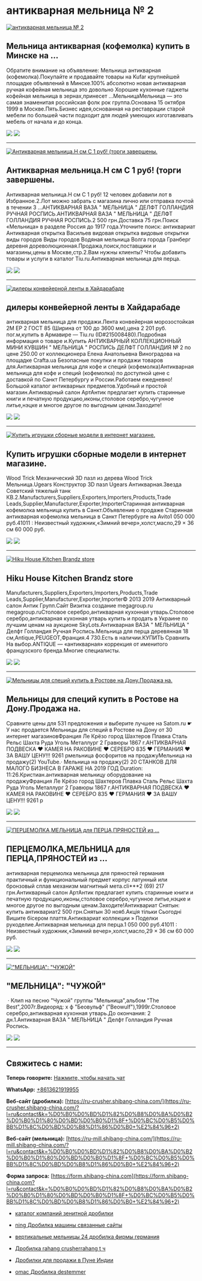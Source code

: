 # антикварная мельница № 2

<a href="https://swt.shibang-china.com/?l=ru&img&k=%D0%B0%D0%BD%D1%82%D0%B8%D0%BA%D0%B2%D0%B0%D1%80%D0%BD%D0%B0%D1%8F+%D0%BC%D0%B5%D0%BB%D1%8C%D0%BD%D0%B8%D1%86%D0%B0+%E2%84%96+2" target="_blank">![антикварная мельница № 2](http://static.shibang-china.com/all-800x300/343.jpg)</a>

## Мельница антикварная (кофемолка) купить в Минске на …
Обратите внимание на объявление: Мельница антикварная (кофемолка).Покупайте и продавайте товары на Kufar крупнейшей площадке объявлений в Минске.100% абсолютно новая антикварная ручная кофейная мельница это довольно Хорошие кухонные гаджеты кофейная мельница в зернах,принесет …МельницаМельница — это самая знаменитая российская фолк рок группа.Основана 15 октября 1999 в Москве.Пять.Бизнес идея,основанная на реставрации старой мебели по большей части подходит для людей умеющих изготавливать мебель от начала и до конца.


<a href="https://whatsapp.shibangsoft.com/WhatsApp.php" target="_blank" title="WhatsApp">![](http://static.shibang-china.com/icon/whatsapp.png)</a> <a href="https://swt.shibang-china.com/?l=ru&icon&k=%D0%B0%D0%BD%D1%82%D0%B8%D0%BA%D0%B2%D0%B0%D1%80%D0%BD%D0%B0%D1%8F+%D0%BC%D0%B5%D0%BB%D1%8C%D0%BD%D0%B8%D1%86%D0%B0+%E2%84%96+2" target="_blank">![](http://static.shibang-china.com/icon/chat-ru.png)</a>

---

<a href="https://swt.shibang-china.com/?l=ru&img&k=%D0%B0%D0%BD%D1%82%D0%B8%D0%BA%D0%B2%D0%B0%D1%80%D0%BD%D0%B0%D1%8F+%D0%BC%D0%B5%D0%BB%D1%8C%D0%BD%D0%B8%D1%86%D0%B0+%E2%84%96+2" target="_blank">![Антикварная мельница.Н см С 1 руб! (торги завершены.](http://static.shibang-china.com/all-800x300/593.jpg)</a>

## Антикварная мельница.Н см С 1 руб! (торги завершены.
Антикварная мельница.Н см С 1 руб! 12 человек добавили лот в Избранное.2.Лот можно забрать с магазина лично или отправка почтой в течении 3 …АНТИКВАРНАЯ ВАЗА &quot; МЕЛЬНИЦА &quot; ДЕЛФТ ГОЛЛАНДИЯ РУЧНАЯ РОСПИСЬ.АНТИКВАРНАЯ ВАЗА &quot; МЕЛЬНИЦА &quot; ДЕЛФТ ГОЛЛАНДИЯ РУЧНАЯ РОСПИСЬ.2 500 грн.Доставка 75 грн.Поиск &#171;Мельница&#187; в разделе Россия до 1917 года.Уточните поиск: антиквариат Антикварная открытка Васильев видовая открытка видовые открытки виды городов Виды городов Водяная мельница Волга города Гранберг деревня дореволюционная.Продажа,поиск,поставщики и магазины,цены в Москве,стр.2.Вам нужны клиенты? Чтобы добавить товары и услуги в каталог Tiu.ru.Антикварная мельница для перца.


<a href="https://whatsapp.shibangsoft.com/WhatsApp.php" target="_blank" title="WhatsApp">![](http://static.shibang-china.com/icon/whatsapp.png)</a> <a href="https://swt.shibang-china.com/?l=ru&icon&k=%D0%B0%D0%BD%D1%82%D0%B8%D0%BA%D0%B2%D0%B0%D1%80%D0%BD%D0%B0%D1%8F+%D0%BC%D0%B5%D0%BB%D1%8C%D0%BD%D0%B8%D1%86%D0%B0+%E2%84%96+2" target="_blank">![](http://static.shibang-china.com/icon/chat-ru.png)</a>

---

<a href="https://swt.shibang-china.com/?l=ru&img&k=%D0%B0%D0%BD%D1%82%D0%B8%D0%BA%D0%B2%D0%B0%D1%80%D0%BD%D0%B0%D1%8F+%D0%BC%D0%B5%D0%BB%D1%8C%D0%BD%D0%B8%D1%86%D0%B0+%E2%84%96+2" target="_blank">![дилеры конвейерной ленты в Хайдарабаде](http://static.shibang-china.com/all-800x300/1237.jpg)</a>

## дилеры конвейерной ленты в Хайдарабаде
антикварная мельница для продажи.Лента конвейерная морозостойкая 2М ЕР 2 ГОСТ 85 (Ширина от 100 до 3600 мм),цена 2 201 руб. пог.м,купить в Армавире — Tiu.ru (ID#215008480).Подробная информация о товаре и.Купить АНТИКВАРНЫЙ КОЛЛЕКЦИОННЫЙ МИНИ КУВШИН &quot; МЕЛЬНИЦА &quot; РОСПИСЬ ДЕЛФТ ГОЛЛАНДИЯ № 2 по цене 250.00 от коллекционера Елена Анатольевна Виноградова на площадке Crafta.ua Безопасные покупки и продажи товаров для.Антикварная мельница для кофе и специй (кофемолка)Антикварная мельница для кофе и специй (кофемолка) по доступной цене с доставкой по Санкт Петербургу и России.Работаем ежедневно! Большой каталог антикварных предметов.Удобный и простой магазин.Антикварный салон АртАнтик предлагает купить старинные книги и печатную продукцию,иконы,столовое серебро,чугунное литье,нэцке и многое другое по выгодным ценам.Заходите!


<a href="https://whatsapp.shibangsoft.com/WhatsApp.php" target="_blank" title="WhatsApp">![](http://static.shibang-china.com/icon/whatsapp.png)</a> <a href="https://swt.shibang-china.com/?l=ru&icon&k=%D0%B0%D0%BD%D1%82%D0%B8%D0%BA%D0%B2%D0%B0%D1%80%D0%BD%D0%B0%D1%8F+%D0%BC%D0%B5%D0%BB%D1%8C%D0%BD%D0%B8%D1%86%D0%B0+%E2%84%96+2" target="_blank">![](http://static.shibang-china.com/icon/chat-ru.png)</a>

---

<a href="https://swt.shibang-china.com/?l=ru&img&k=%D0%B0%D0%BD%D1%82%D0%B8%D0%BA%D0%B2%D0%B0%D1%80%D0%BD%D0%B0%D1%8F+%D0%BC%D0%B5%D0%BB%D1%8C%D0%BD%D0%B8%D1%86%D0%B0+%E2%84%96+2" target="_blank">![Купить игрушки сборные модели в интернет магазине.](http://static.shibang-china.com/all-800x300/133.jpg)</a>

## Купить игрушки сборные модели в интернет магазине.
Wood Trick Механический 3D пазл из дерева Wood Trick Мельница.Ugears Конструктор 3D пазл Ugears Антикварная.Звезда Советский тяжелый танк КВ.2.Manufacturers,Suppliers,Exporters,Importers,Products,Trade Leads,Supplier,Manufacturer,Exporter,ImporterСтаринная антикварная кофемолка мельница купить в Санкт.Объявление о продаже Старинная антикварная кофемолка мельница в Санкт Петербурге на Avito1 050 000 руб.41011 : Неизвестный художник,&#171;Зимний вечер&#187;,холст,масло,29 &#215; 36 см 60 000 руб.


<a href="https://whatsapp.shibangsoft.com/WhatsApp.php" target="_blank" title="WhatsApp">![](http://static.shibang-china.com/icon/whatsapp.png)</a> <a href="https://swt.shibang-china.com/?l=ru&icon&k=%D0%B0%D0%BD%D1%82%D0%B8%D0%BA%D0%B2%D0%B0%D1%80%D0%BD%D0%B0%D1%8F+%D0%BC%D0%B5%D0%BB%D1%8C%D0%BD%D0%B8%D1%86%D0%B0+%E2%84%96+2" target="_blank">![](http://static.shibang-china.com/icon/chat-ru.png)</a>

---

<a href="https://swt.shibang-china.com/?l=ru&img&k=%D0%B0%D0%BD%D1%82%D0%B8%D0%BA%D0%B2%D0%B0%D1%80%D0%BD%D0%B0%D1%8F+%D0%BC%D0%B5%D0%BB%D1%8C%D0%BD%D0%B8%D1%86%D0%B0+%E2%84%96+2" target="_blank">![Hiku House Kitchen Brandz store](http://static.shibang-china.com/all-800x300/962.jpg)</a>

## Hiku House Kitchen Brandz store
Manufacturers,Suppliers,Exporters,Importers,Products,Trade Leads,Supplier,Manufacturer,Exporter,Importer&#169; 2013 2019 Антикварный салон Антик Групп.Сайт Визитка создание megagroup.ru megagroup.ruСтоловое серебро,антикварная кухонная утварь.Столовое серебро,антикварная кухонная утварь купить и продать в Украине по лучшим ценам на аукционе SkyLots.Антикварная ВАЗА &quot; МЕЛЬНИЦА &quot; Делфт Голландия Ручная Роспись.Мельница для перца деревянная 18 см,Antique,PEUGEOT,Франция.4 730.Есть в наличии.КУПИТЬ Сравнить На выбор.ANTIQUE — &#171;антикварная&#187; коррекция от именитого французского бренда.Многие специалисты.


<a href="https://whatsapp.shibangsoft.com/WhatsApp.php" target="_blank" title="WhatsApp">![](http://static.shibang-china.com/icon/whatsapp.png)</a> <a href="https://swt.shibang-china.com/?l=ru&icon&k=%D0%B0%D0%BD%D1%82%D0%B8%D0%BA%D0%B2%D0%B0%D1%80%D0%BD%D0%B0%D1%8F+%D0%BC%D0%B5%D0%BB%D1%8C%D0%BD%D0%B8%D1%86%D0%B0+%E2%84%96+2" target="_blank">![](http://static.shibang-china.com/icon/chat-ru.png)</a>

---

<a href="https://swt.shibang-china.com/?l=ru&img&k=%D0%B0%D0%BD%D1%82%D0%B8%D0%BA%D0%B2%D0%B0%D1%80%D0%BD%D0%B0%D1%8F+%D0%BC%D0%B5%D0%BB%D1%8C%D0%BD%D0%B8%D1%86%D0%B0+%E2%84%96+2" target="_blank">![Мельницы для специй купить в Ростове на Дону.Продажа на.](http://static.shibang-china.com/all-800x300/653.jpg)</a>

## Мельницы для специй купить в Ростове на Дону.Продажа на.
Сравните цены для 531 предложения и выберите лучшее на Satom.ru ☛ У нас продается Мельницы для специй в Ростове на Дону от 30 интернет магазиновФранция Ле Крёзо город Шахтеров Плавка Сталь Рельс Шахта Руда Уголь Металлург 2 Гравюры 1867 г.АНТИКВАРНАЯ ПОДВЕСКА ♥ КАМЕЯ НА РАКОВИНЕ ♥ СЕРЕБРО 835 ♥ ГЕРМАНИЯ ♥ ЗА ВАШУ ЦЕНУ!!! 9261 рмельница фосфоритов на продажуМельница на продажу(2) YouTube.&#183; Мельница на продажу(2) 20 СТАНКОВ ДЛЯ МАЛОГО БИЗНЕСА В ГАРАЖЕ НА 2019 ГОД Duration: 11:26.Кристиан.антикварная мельницу оборудование на продажуФранция Ле Крёзо город Шахтеров Плавка Сталь Рельс Шахта Руда Уголь Металлург 2 Гравюры 1867 г.АНТИКВАРНАЯ ПОДВЕСКА ♥ КАМЕЯ НА РАКОВИНЕ ♥ СЕРЕБРО 835 ♥ ГЕРМАНИЯ ♥ ЗА ВАШУ ЦЕНУ!!! 9261 р


<a href="https://whatsapp.shibangsoft.com/WhatsApp.php" target="_blank" title="WhatsApp">![](http://static.shibang-china.com/icon/whatsapp.png)</a> <a href="https://swt.shibang-china.com/?l=ru&icon&k=%D0%B0%D0%BD%D1%82%D0%B8%D0%BA%D0%B2%D0%B0%D1%80%D0%BD%D0%B0%D1%8F+%D0%BC%D0%B5%D0%BB%D1%8C%D0%BD%D0%B8%D1%86%D0%B0+%E2%84%96+2" target="_blank">![](http://static.shibang-china.com/icon/chat-ru.png)</a>

---

<a href="https://swt.shibang-china.com/?l=ru&img&k=%D0%B0%D0%BD%D1%82%D0%B8%D0%BA%D0%B2%D0%B0%D1%80%D0%BD%D0%B0%D1%8F+%D0%BC%D0%B5%D0%BB%D1%8C%D0%BD%D0%B8%D1%86%D0%B0+%E2%84%96+2" target="_blank">![ПЕРЦЕМОЛКА,МЕЛЬНИЦА для ПЕРЦА,ПРЯНОСТЕЙ из …](http://static.shibang-china.com/all-800x300/1501.jpg)</a>

## ПЕРЦЕМОЛКА,МЕЛЬНИЦА для ПЕРЦА,ПРЯНОСТЕЙ из …
антикварная перцемолка мельница для пряностей германия практичный и функциональный предмет корпус латунный или бронзовый сплав механизм магнитный мета.cli***2 (69) 217 грн.Антикварный салон АртАнтик предлагает купить старинные книги и печатную продукцию,иконы,столовое серебро,чугунное литье,нэцке и многое другое по выгодным ценам.Заходите!Антиквариат Снятын: купить антиквариат2 500 грн.Снятын 30 нояб.Акція тільки Сьогодні Вишите бісером плаття.Антиквариат коллекции &#187; Поделки рукоделие.Антикварная мельница для перца.1 050 000 руб.41011 : Неизвестный художник,&#171;Зимний вечер&#187;,холст,масло,29 &#215; 36 см 60 000 руб.


<a href="https://whatsapp.shibangsoft.com/WhatsApp.php" target="_blank" title="WhatsApp">![](http://static.shibang-china.com/icon/whatsapp.png)</a> <a href="https://swt.shibang-china.com/?l=ru&icon&k=%D0%B0%D0%BD%D1%82%D0%B8%D0%BA%D0%B2%D0%B0%D1%80%D0%BD%D0%B0%D1%8F+%D0%BC%D0%B5%D0%BB%D1%8C%D0%BD%D0%B8%D1%86%D0%B0+%E2%84%96+2" target="_blank">![](http://static.shibang-china.com/icon/chat-ru.png)</a>

---

<a href="https://swt.shibang-china.com/?l=ru&img&k=%D0%B0%D0%BD%D1%82%D0%B8%D0%BA%D0%B2%D0%B0%D1%80%D0%BD%D0%B0%D1%8F+%D0%BC%D0%B5%D0%BB%D1%8C%D0%BD%D0%B8%D1%86%D0%B0+%E2%84%96+2" target="_blank">![&quot;МЕЛЬНИЦА&quot;: &quot;ЧУЖОЙ&quot;](http://static.shibang-china.com/all-800x300/561.jpg)</a>

## &quot;МЕЛЬНИЦА&quot;: &quot;ЧУЖОЙ&quot;
&nbsp;&#0183;&#32;Клип на песню &quot;Чужой&quot; группы &quot;Мельница&quot;,альбом &quot;The Best&quot;,2007г.Видеоряд: х ф &quot;Беовульф&quot; (&quot;Beowulf&quot;),1999г.Столовое серебро,антикварная кухонная утварь.До окончания: 2 дн.1.Антикварная ВАЗА &quot; МЕЛЬНИЦА &quot; Делфт Голландия Ручная Роспись.

<a href="https://whatsapp.shibangsoft.com/WhatsApp.php" target="_blank" title="WhatsApp">![](http://static.shibang-china.com/icon/whatsapp.png)</a> <a href="https://swt.shibang-china.com/?l=ru&icon&k=%D0%B0%D0%BD%D1%82%D0%B8%D0%BA%D0%B2%D0%B0%D1%80%D0%BD%D0%B0%D1%8F+%D0%BC%D0%B5%D0%BB%D1%8C%D0%BD%D0%B8%D1%86%D0%B0+%E2%84%96+2" target="_blank">![](http://static.shibang-china.com/icon/chat-ru.png)</a>

---
## Свяжитесь с нами:

**Теперь говорите:** [Нажмите, чтобы начать чат](https://swt.shibang-china.com?l=ru&contact&k=%D0%B0%D0%BD%D1%82%D0%B8%D0%BA%D0%B2%D0%B0%D1%80%D0%BD%D0%B0%D1%8F+%D0%BC%D0%B5%D0%BB%D1%8C%D0%BD%D0%B8%D1%86%D0%B0+%E2%84%96+2)

**WhatsApp:**  [+8613621919955](https://whatsapp.shibangsoft.com/WhatsApp.php)

**Веб-сайт (дробилка):** [https://ru-crusher.shibang-china.com/](https://ru-crusher.shibang-china.com/?l=ru&contact&k=%D0%B0%D0%BD%D1%82%D0%B8%D0%BA%D0%B2%D0%B0%D1%80%D0%BD%D0%B0%D1%8F+%D0%BC%D0%B5%D0%BB%D1%8C%D0%BD%D0%B8%D1%86%D0%B0+%E2%84%96+2)

**Веб-сайт (мельница):** [https://ru-mill.shibang-china.com/](https://ru-mill.shibang-china.com/?l=ru&contact&k=%D0%B0%D0%BD%D1%82%D0%B8%D0%BA%D0%B2%D0%B0%D1%80%D0%BD%D0%B0%D1%8F+%D0%BC%D0%B5%D0%BB%D1%8C%D0%BD%D0%B8%D1%86%D0%B0+%E2%84%96+2)

**Форма запроса:** [https://form.shibang-china.com](https://form.shibang-china.com?l=ru&contact&k=%D0%B0%D0%BD%D1%82%D0%B8%D0%BA%D0%B2%D0%B0%D1%80%D0%BD%D0%B0%D1%8F+%D0%BC%D0%B5%D0%BB%D1%8C%D0%BD%D0%B8%D1%86%D0%B0+%E2%84%96+2)

* [каталог компаний зенитной дробилки](../131/%D0%BA%D0%B0%D1%82%D0%B0%D0%BB%D0%BE%D0%B3%20%D0%BA%D0%BE%D0%BC%D0%BF%D0%B0%D0%BD%D0%B8%D0%B9%20%D0%B7%D0%B5%D0%BD%D0%B8%D1%82%D0%BD%D0%BE%D0%B9%20%D0%B4%D1%80%D0%BE%D0%B1%D0%B8%D0%BB%D0%BA%D0%B8.md)

* [ning Дробилка машины связанные сайты](../134/ning%20%D0%94%D1%80%D0%BE%D0%B1%D0%B8%D0%BB%D0%BA%D0%B0%20%D0%BC%D0%B0%D1%88%D0%B8%D0%BD%D1%8B%20%D1%81%D0%B2%D1%8F%D0%B7%D0%B0%D0%BD%D0%BD%D1%8B%D0%B5%20%D1%81%D0%B0%D0%B9%D1%82%D1%8B.md)

* [вертикальные мельницы 24 дробилка фирмы германия](../135/%D0%B2%D0%B5%D1%80%D1%82%D0%B8%D0%BA%D0%B0%D0%BB%D1%8C%D0%BD%D1%8B%D0%B5%20%D0%BC%D0%B5%D0%BB%D1%8C%D0%BD%D0%B8%D1%86%D1%8B%2024%20%D0%B4%D1%80%D0%BE%D0%B1%D0%B8%D0%BB%D0%BA%D0%B0%20%D1%84%D0%B8%D1%80%D0%BC%D1%8B%20%D0%B3%D0%B5%D1%80%D0%BC%D0%B0%D0%BD%D0%B8%D1%8F.md)

* [Дробилка rahang crusherrahang t ч](../133/%D0%94%D1%80%D0%BE%D0%B1%D0%B8%D0%BB%D0%BA%D0%B0%20rahang%20crusherrahang%20t%20%D1%87.md)

* [Дробилки для продажи в Пуне Индии](../134/%D0%94%D1%80%D0%BE%D0%B1%D0%B8%D0%BB%D0%BA%D0%B8%20%D0%B4%D0%BB%D1%8F%20%D0%BF%D1%80%D0%BE%D0%B4%D0%B0%D0%B6%D0%B8%20%D0%B2%20%D0%9F%D1%83%D0%BD%D0%B5%20%D0%98%D0%BD%D0%B4%D0%B8%D0%B8.md)

* [omac Дробилка destemmer](../133/omac%20%D0%94%D1%80%D0%BE%D0%B1%D0%B8%D0%BB%D0%BA%D0%B0%20destemmer.md)